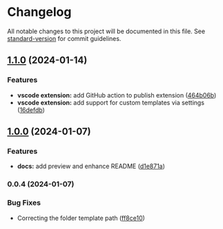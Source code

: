 # Changelog

All notable changes to this project will be documented in this file. See [standard-version](https://github.com/conventional-changelog/standard-version) for commit guidelines.

## [1.1.0](https://github.com/GabrielFNLima/vscode-pwa-studio-generator/compare/v1.0.0...v1.1.0) (2024-01-14)


### Features

* **vscode extension:** add GitHub action to publish extension ([464b06b](https://github.com/GabrielFNLima/vscode-pwa-studio-generator/commit/464b06bfbe583c44e489536cd934dd2915d73198))
* **vscode extension:** add support for custom templates via settings ([16defdb](https://github.com/GabrielFNLima/vscode-pwa-studio-generator/commit/16defdb5fdb77e65d576c36c88d498f2f6972571))

## [1.0.0](https://github.com/GabrielFNLima/vscode-pwa-studio-generator/compare/v0.0.4...v1.0.0) (2024-01-07)


### Features

* **docs:** add preview and enhance README ([d1e871a](https://github.com/GabrielFNLima/vscode-pwa-studio-generator/commit/d1e871a7798bbfce65df5adac05bea88e843aeb9))

### 0.0.4 (2024-01-07)


### Bug Fixes

* Correcting the folder template path ([ff8ce10](https://github.com/GabrielFNLima/vscode-pwa-studio-generator/commit/ff8ce10f456d95b183fd8e5423427c89222413d8))

